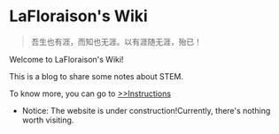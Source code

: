 # LaFloraison's Wiki



> 吾生也有涯，而知也无涯。以有涯随无涯，殆已！

Welcome to LaFloraison's Wiki!

This is a blog to share some notes about STEM.


To know more, you can go to [>>Instructions](guide.md)

- Notice: The website is under construction!Currently, there's nothing worth visiting.



